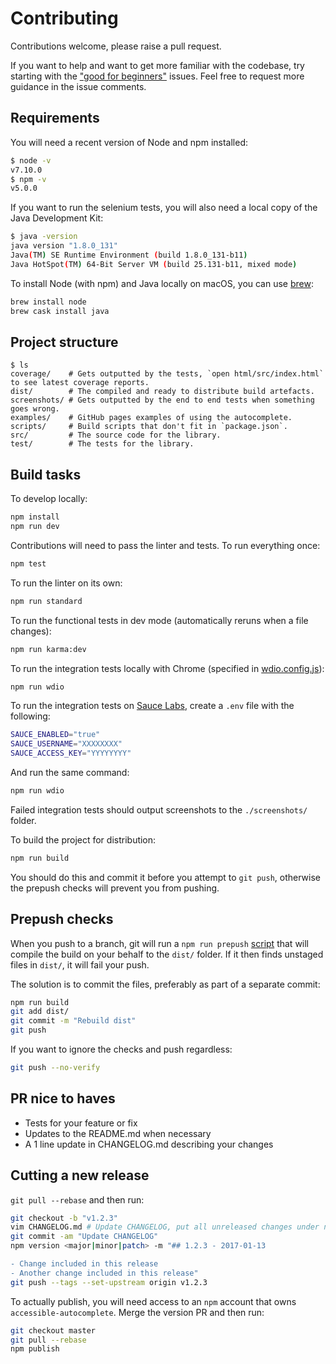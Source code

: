 # Contributing

Contributions welcome, please raise a pull request.

If you want to help and want to get more familiar with the codebase, try starting with the ["good for beginners"](https://github.com/alphagov/accessible-autocomplete/issues?q=is%3Aissue+is%3Aopen+label%3A%22good+for+beginners%22) issues. Feel free to request more guidance in the issue comments.

## Requirements

You will need a recent version of Node and npm installed:

```bash
$ node -v
v7.10.0
$ npm -v
v5.0.0
```

If you want to run the selenium tests, you will also need a local copy of the Java Development Kit:

```bash
$ java -version
java version "1.8.0_131"
Java(TM) SE Runtime Environment (build 1.8.0_131-b11)
Java HotSpot(TM) 64-Bit Server VM (build 25.131-b11, mixed mode)
```

To install Node (with npm) and Java locally on macOS, you can use [brew](https://brew.sh/):

```bash
brew install node
brew cask install java
```

## Project structure

```
$ ls
coverage/    # Gets outputted by the tests, `open html/src/index.html` to see latest coverage reports.
dist/        # The compiled and ready to distribute build artefacts.
screenshots/ # Gets outputted by the end to end tests when something goes wrong.
examples/    # GitHub pages examples of using the autocomplete.
scripts/     # Build scripts that don't fit in `package.json`.
src/         # The source code for the library.
test/        # The tests for the library.
```

## Build tasks

To develop locally:

```bash
npm install
npm run dev
```

Contributions will need to pass the linter and tests. To run everything once:

```bash
npm test
```

To run the linter on its own:

```bash
npm run standard
```

To run the functional tests in dev mode (automatically reruns when a file changes):

```bash
npm run karma:dev
```

To run the integration tests locally with Chrome (specified in [wdio.config.js](test/wdio.config.js)):

```bash
npm run wdio
```

To run the integration tests on [Sauce Labs](https://saucelabs.com/), create a `.env` file with the following:

```bash
SAUCE_ENABLED="true"
SAUCE_USERNAME="XXXXXXXX"
SAUCE_ACCESS_KEY="YYYYYYYY"
```

And run the same command:

```bash
npm run wdio
```

Failed integration tests should output screenshots to the `./screenshots/` folder.

To build the project for distribution:

```bash
npm run build
```

You should do this and commit it before you attempt to `git push`, otherwise the prepush checks will prevent you from pushing.

## Prepush checks

When you push to a branch, git will run a `npm run prepush` [script](scripts/check-staged.js) that will compile the build on your behalf to the `dist/` folder. If it then finds unstaged files in `dist/`, it will fail your push.

The solution is to commit the files, preferably as part of a separate commit:

```bash
npm run build
git add dist/
git commit -m "Rebuild dist"
git push
```

If you want to ignore the checks and push regardless:

```bash
git push --no-verify
```

## PR nice to haves

- Tests for your feature or fix
- Updates to the README.md when necessary
- A 1 line update in CHANGELOG.md describing your changes

## Cutting a new release

`git pull --rebase` and then run:

```bash
git checkout -b "v1.2.3"
vim CHANGELOG.md # Update CHANGELOG, put all unreleased changes under new heading.
git commit -am "Update CHANGELOG"
npm version <major|minor|patch> -m "## 1.2.3 - 2017-01-13

- Change included in this release
- Another change included in this release"
git push --tags --set-upstream origin v1.2.3
```

To actually publish, you will need access to an `npm` account that owns `accessible-autocomplete`. Merge the version PR and then run:

```bash
git checkout master
git pull --rebase
npm publish
```